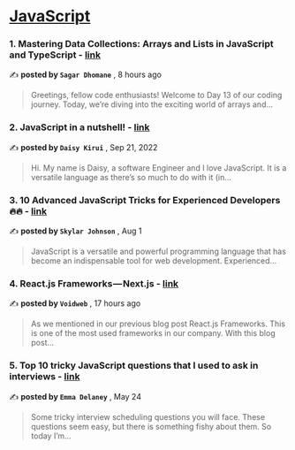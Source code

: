 
<h1><a href=https://medium.com/tag/javascript-development/recommended target="_blank" rel="noopener noreferrer">JavaScript</a></h1>
<h3>1. Mastering Data Collections: Arrays and Lists in JavaScript and TypeScript - <a href=https://medium.com/@sagardhomane/mastering-data-collections-arrays-and-lists-in-javascript-and-typescript-4b10a5190d51?source=tag_recommended_feed---------0-84----------javascript_development----------e8503918_cb74_4ca3_824a_579c54755ffa------- target="_blank" rel="noopener noreferrer">link</a></h3>

✍️ **posted by `Sagar Dhomane`** <date> , 8 hours ago</date>

<blockquote>Greetings, fellow code enthusiasts! Welcome to Day 13 of our coding journey. Today, we’re diving into the exciting world of arrays and…</blockquote>

<h3>2. JavaScript in a nutshell! - <a href=https://medium.com/@daisykirui/javascript-in-a-nutshell-669dab5b6e78?source=tag_recommended_feed---------1-107----------javascript_development----------e8503918_cb74_4ca3_824a_579c54755ffa------- target="_blank" rel="noopener noreferrer">link</a></h3>

✍️ **posted by `Daisy Kirui`** <date> , Sep 21, 2022</date>

<blockquote>Hi. My name is Daisy, a software Engineer and I love JavaScript. It is a versatile language as there’s so much to do with it (in…</blockquote>

<h3>3. 10 Advanced JavaScript Tricks for Experienced Developers 🔥🔥 - <a href=https://medium.com/@codegirljs/10-advanced-javascript-tricks-for-experienced-developers-7e42b5b37d83?source=tag_recommended_feed---------2-85----------javascript_development----------e8503918_cb74_4ca3_824a_579c54755ffa------- target="_blank" rel="noopener noreferrer">link</a></h3>

✍️ **posted by `Skylar Johnson`** <date> , Aug 1</date>

<blockquote>JavaScript is a versatile and powerful programming language that has become an indispensable tool for web development. Experienced…</blockquote>

<h3>4. React.js Frameworks — Next.js - <a href=https://medium.com/@voidweb/react-js-frameworks-next-js-03ab47f667dc?source=tag_recommended_feed---------3-84----------javascript_development----------e8503918_cb74_4ca3_824a_579c54755ffa------- target="_blank" rel="noopener noreferrer">link</a></h3>

✍️ **posted by `Voidweb`** <date> , 17 hours ago</date>

<blockquote>As we mentioned in our previous blog post React.js Frameworks. This is one of the most used frameworks in our company. With this blog post…</blockquote>

<h3>5. Top 10 tricky JavaScript questions that I used to ask in interviews - <a href=https://medium.com/@emma-delaney/top-10-tricky-javascript-questions-that-i-used-to-ask-in-interviews-2cb3912271a9?source=tag_recommended_feed---------4-85----------javascript_development----------e8503918_cb74_4ca3_824a_579c54755ffa------- target="_blank" rel="noopener noreferrer">link</a></h3>

✍️ **posted by `Emma Delaney`** <date> , May 24</date>

<blockquote>Some tricky interview scheduling questions you will face. These questions seem easy, but there is something fishy about them. So today I’m…</blockquote>

